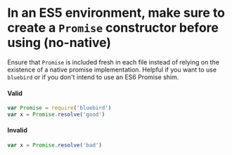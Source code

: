 # In an ES5 environment, make sure to create a `Promise` constructor before using (no-native)

Ensure that `Promise` is included fresh in each file instead of relying on the
existence of a native promise implementation. Helpful if you want to use
`bluebird` or if you don't intend to use an ES6 Promise shim.

#### Valid

```js
var Promise = require('bluebird')
var x = Promise.resolve('good')
```

#### Invalid

```js
var x = Promise.resolve('bad')
```
